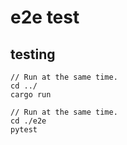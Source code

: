 # e2e test

## testing
```
// Run at the same time.
cd ../
cargo run

// Run at the same time.
cd ./e2e
pytest
```
